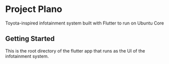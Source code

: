 # Project Plano

Toyota-inspired infotainment system built with Flutter to run on Ubuntu Core

## Getting Started

This is the root directory of the flutter app that runs as the UI of the infotainment system.